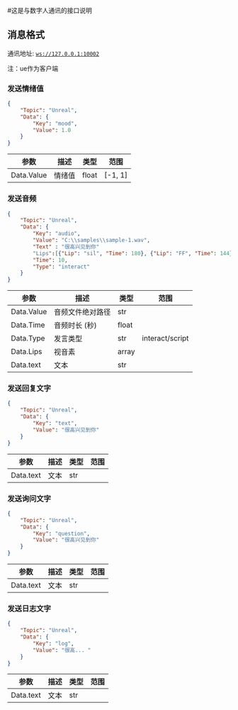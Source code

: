 #这是与数字人通讯的接口说明
## 消息格式

通讯地址: [`ws://127.0.0.1:10002`](ws://127.0.0.1:10002)

注：ue作为客户端



### 发送情绪值

```json
{
    "Topic": "Unreal",
    "Data": {
        "Key": "mood",
        "Value": 1.0
    }
}
```



| 参数       | 描述   | 类型  | 范围    |
| ---------- | ------ | ----- | ------- |
| Data.Value | 情绪值 | float | [-1, 1] |





### 发送音频

```json
{
    "Topic": "Unreal",
    "Data": {
        "Key": "audio",
        "Value": "C:\\samples\\sample-1.wav",
        "Text" : "很高兴见到你"
        "Lips":[{"Lip": "sil", "Time": 180}, {"Lip": "FF", "Time": 144}],
        "Time": 10,
        "Type": "interact"
    }
}
```



| 参数       | 描述             | 类型  | 范围            |
| ---------- | ---------------- | ----- | --------------- |
| Data.Value | 音频文件绝对路径 | str   |                 |
| Data.Time  | 音频时长 (秒)    | float |                 |
| Data.Type  | 发言类型         | str   | interact/script |
| Data.Lips  | 视音素           | array |                 |
| Data.text  | 文本              | str   |                 |





### 发送回复文字

```json
{
    "Topic": "Unreal",
    "Data": {
        "Key": "text",
        "Value": "很高兴见到你"
    }
}
```



| 参数       | 描述             | 类型  | 范围            |
| ---------- | ---------------- | ----- | --------------- |
| Data.text | 文本 | str   |                 |

### 发送询问文字

```json
{
    "Topic": "Unreal",
    "Data": {
        "Key": "question",
        "Value": "很高兴见到你"
    }
}
```



| 参数       | 描述             | 类型  | 范围            |
| ---------- | ---------------- | ----- | --------------- |
| Data.text | 文本 | str   |                 |

### 发送日志文字

```json
{
    "Topic": "Unreal",
    "Data": {
        "Key": "log",
        "Value": "很高... "
    }
}
```



| 参数       | 描述             | 类型  | 范围            |
| ---------- | ---------------- | ----- | --------------- |
| Data.text | 文本 | str   |                 |
